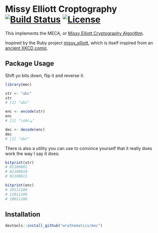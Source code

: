 # Missy Elliott Croptography [![Build Status](https://travis-ci.org/wrathematics/mec.png)](https://travis-ci.org/wrathematics/mec) [![License](http://img.shields.io/badge/license-BSD%202--Clause-orange.svg?style=flat)](http://opensource.org/licenses/BSD-2-Clause)


This implements the MECA, or [Missy Elliott Cryptography Algorithm](https://www.youtube.com/watch?v=UODX_pYpVxk).

Inspired by the Ruby project [missy_elliott](https://github.com/tom-lord/missy_elliott),
which is itself inspired from an [ancient XKCD comic](https://xkcd.com/153/).


## Package Usage

Shift yo bits down, flip it and reverse it.

```r
library(mec)

str <- "abc"
str
# [1] "abc"

enc <- encode(str)
enc
# [1] "\xbcܜ"

dec <- decode(enc)
dec
# [1] "abc"
```

There is also a utility you can use to convince yourself that
it really does work the way I say it does:

```r
bitprint(str)
# 01100001
# 01100010
# 01100011

bitprint(enc)
# 10111100
# 11011100
# 10011100
```


## Installation

```r
devtools::install_github("wrathematics/mec")
```


